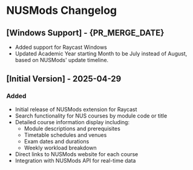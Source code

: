 # NUSMods Changelog

## [Windows Support] - {PR_MERGE_DATE}

- Added support for Raycast Windows
- Updated Academic Year starting Month to be July instead of August, based on NUSMods' update timeline.

## [Initial Version] - 2025-04-29

### Added

- Initial release of NUSMods extension for Raycast
- Search functionality for NUS courses by module code or title
- Detailed course information display including:
  - Module descriptions and prerequisites
  - Timetable schedules and venues
  - Exam dates and durations
  - Weekly workload breakdown
- Direct links to NUSMods website for each course
- Integration with NUSMods API for real-time data
